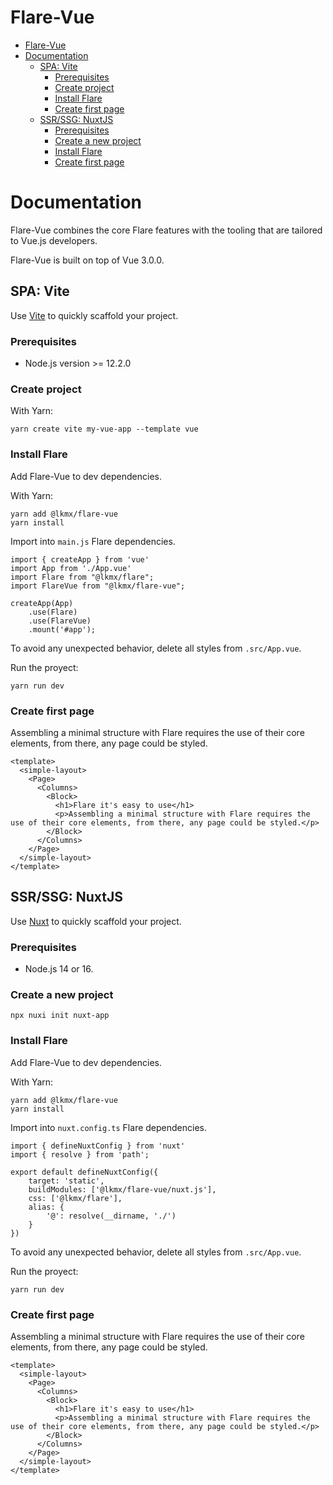 # Flare-Vue 
- [Flare-Vue](#flare-vue)
- [Documentation](#documentation)
  - [SPA: Vite](#spa-vite)
    - [Prerequisites](#prerequisites)
    - [Create project](#create-project)
    - [Install Flare](#install-flare)
    - [Create first page](#create-first-page)
  - [SSR/SSG: NuxtJS](#ssrssg-nuxtjs)
    - [Prerequisites](#prerequisites-1)
    - [Create a new project](#create-a-new-project)
    - [Install Flare](#install-flare-1)
    - [Create first page](#create-first-page-1)


# Documentation

Flare-Vue combines the core Flare features with the tooling that are tailored to Vue.js developers.

Flare-Vue is built on top of Vue 3.0.0.

## SPA: Vite

Use [Vite](https://vitejs.dev/guide/#scaffolding-your-first-vite-project) to quickly scaffold your project.

### Prerequisites

- Node.js version >= 12.2.0 

### Create project

With Yarn:

```
yarn create vite my-vue-app --template vue
```

### Install Flare

Add Flare-Vue to dev dependencies.

With Yarn:
```
yarn add @lkmx/flare-vue
yarn install
```

Import into ```main.js``` Flare dependencies.

```
import { createApp } from 'vue'
import App from './App.vue'
import Flare from "@lkmx/flare";
import FlareVue from "@lkmx/flare-vue";

createApp(App)
    .use(Flare)
    .use(FlareVue)
    .mount('#app');
```

To avoid any unexpected behavior, delete all styles from ```.src/App.vue```.

Run the proyect:
```
yarn run dev
```

### Create first page

Assembling a minimal structure with Flare requires the use of their core elements, from there, any page could be styled.

```
<template>
  <simple-layout>
    <Page>
      <Columns>
        <Block>
          <h1>Flare it's easy to use</h1>
          <p>Assembling a minimal structure with Flare requires the use of their core elements, from there, any page could be styled.</p>
        </Block>
      </Columns>
    </Page>
  </simple-layout>
</template>
```

## SSR/SSG: NuxtJS

Use [Nuxt](https://v3.nuxtjs.org/) to quickly scaffold your project.


### Prerequisites

- Node.js 14 or 16.

### Create a new project

```
npx nuxi init nuxt-app
```

### Install Flare

Add Flare-Vue to dev dependencies.

With Yarn:
```
yarn add @lkmx/flare-vue
yarn install
```

Import into ```nuxt.config.ts``` Flare dependencies.

```
import { defineNuxtConfig } from 'nuxt'
import { resolve } from 'path';

export default defineNuxtConfig({
    target: 'static',
    buildModules: ['@lkmx/flare-vue/nuxt.js'],
    css: ['@lkmx/flare'],
    alias: {
        '@': resolve(__dirname, './')
    }
})
```

To avoid any unexpected behavior, delete all styles from ```.src/App.vue```.

Run the proyect:
```
yarn run dev
```
### Create first page

Assembling a minimal structure with Flare requires the use of their core elements, from there, any page could be styled.

```
<template>
  <simple-layout>
    <Page>
      <Columns>
        <Block>
          <h1>Flare it's easy to use</h1>
          <p>Assembling a minimal structure with Flare requires the use of their core elements, from there, any page could be styled.</p>
        </Block>
      </Columns>
    </Page>
  </simple-layout>
</template>
```